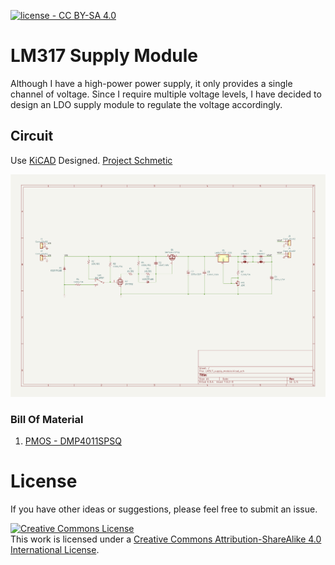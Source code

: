 [![license - CC BY-SA 4.0](https://img.shields.io/static/v1?label=license&message=CC+BY-SA+4.0&color=fcaabe)](https://creativecommons.org/licenses/by-sa/4.0/)

# LM317 Supply Module

Although I have a high-power power supply, it only provides a single channel of voltage. Since I require multiple voltage levels, I have decided to design an LDO supply module to regulate the voltage accordingly.

## Circuit

Use [KiCAD](https://github.com/KiCad) Designed. [Project Schmetic](./Circuit%20-%20LM317%20Supply%20Module/LM317_supply_module.kicad_sch)

![](./Image/LM317%20Supply%20Module.png)

### Bill Of Material
1. [PMOS - DMP4011SPSQ](https://www.diodes.com/assets/Datasheets/DMP4011SPSQ.pdf)


# License

If you have other ideas or suggestions, please feel free to submit an issue.

<a rel="license" href="https://creativecommons.org/licenses/by-sa/4.0/"><img alt="Creative Commons License" style="border-width:0" src="https://i.creativecommons.org/l/by-sa/4.0/88x31.png" /></a><br />This work is licensed under a <a rel="license" href="https://creativecommons.org/licenses/by-sa/4.0/">Creative Commons Attribution-ShareAlike 4.0 International License</a>.